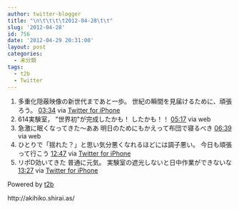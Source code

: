 ```yaml
---
author: twitter-blogger
title: "\n\t\t\t\t2012-04-28\t\t"
slug: '2012-04-28'
id: 756
date: '2012-04-29 20:31:00'
layout: post
categories:
  - 未分類
tags:
  - t2b
  - Twitter
---
```


<div xmlns:georss="http://www.georss.org/georss">

1.  <span><span>多重化隠蔽映像の新世代まであと一歩。 世紀の瞬間を見届けるために、頑張ろう。</span> <span>[<span>03:34</span>](http://twitter.com/o_ob/status/196246021611851776) <span>via [Twitter for iPhone](http://twitter.com/#!/download/iphone)</span></span></span>
2.  <span><span>614実験室， "世界初"が完成したかも！ したかも！！</span> <span>[<span>05:17</span>](http://twitter.com/o_ob/status/196271861267578881) <span>via web</span></span></span>
3.  <span><span>急激に眠くなってきた～ああ 明日のためにもかえって布団で寝るべき</span> <span>[<span>06:39</span>](http://twitter.com/o_ob/status/196292637278470144) <span>via web</span></span></span>
4.  <span><span>ひとりで「揺れた？」と思い気分悪くなれるほどには調子悪い。 今日も頑張って行こう</span> <span>[<span>12:47</span>](http://twitter.com/o_ob/status/196385195618869249) <span>via [Twitter for iPhone](http://twitter.com/#!/download/iphone)</span></span></span>
5.  <span><span>リポD効いてきた 普通に元気。 実験室の遮光しないと日中作業ができないな</span> <span>[<span>13:27</span>](http://twitter.com/o_ob/status/196395217140723713) <span>via [Twitter for iPhone](http://twitter.com/#!/download/iphone)</span></span></span>

</div>

Powered by [t2b](http://t2b.utilz.jp/)

<div>http://akihiko.shirai.as/</div>